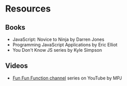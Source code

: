 # Resources

## Books
- JavaScript: Novice to Ninja by Darren Jones
- Programming JavaScript Applications by Eric Elliot
- You Don't Know JS series by Kyle Simpson

## Videos
- [Fun Fun Function channel](https://www.youtube.com/channel/UCO1cgjhGzsSYb1rsB4bFe4Q) series on YouTube by MPJ
